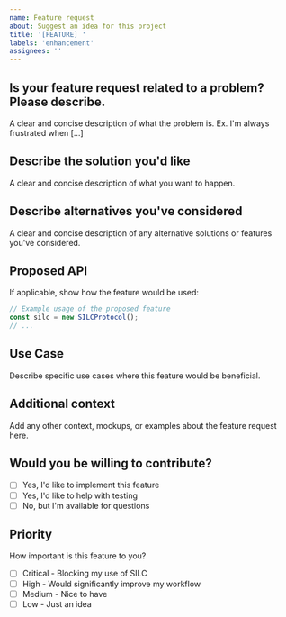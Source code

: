 ```yaml
---
name: Feature request
about: Suggest an idea for this project
title: '[FEATURE] '
labels: 'enhancement'
assignees: ''
---
```


## Is your feature request related to a problem? Please describe.
A clear and concise description of what the problem is. Ex. I'm always frustrated when [...]

## Describe the solution you'd like
A clear and concise description of what you want to happen.

## Describe alternatives you've considered
A clear and concise description of any alternative solutions or features you've considered.

## Proposed API
If applicable, show how the feature would be used:

```typescript
// Example usage of the proposed feature
const silc = new SILCProtocol();
// ...
```

## Use Case
Describe specific use cases where this feature would be beneficial.

## Additional context
Add any other context, mockups, or examples about the feature request here.

## Would you be willing to contribute?
- [ ] Yes, I'd like to implement this feature
- [ ] Yes, I'd like to help with testing
- [ ] No, but I'm available for questions

## Priority
How important is this feature to you?
- [ ] Critical - Blocking my use of SILC
- [ ] High - Would significantly improve my workflow
- [ ] Medium - Nice to have
- [ ] Low - Just an idea